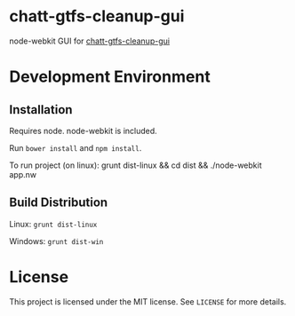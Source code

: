 # chatt-gtfs-cleanup-gui

node-webkit GUI for [chatt-gtfs-cleanup-gui](https://github.com/jden/chatt-gtfs-cleanup)

# Development Environment

## Installation

Requires node. node-webkit is included.

Run `bower install` and `npm install`.

To run project (on linux): grunt dist-linux && cd dist && ./node-webkit app.nw

## Build Distribution

Linux: `grunt dist-linux`

Windows: `grunt dist-win`

# License

This project is licensed under the MIT license. See `LICENSE` for more details.
